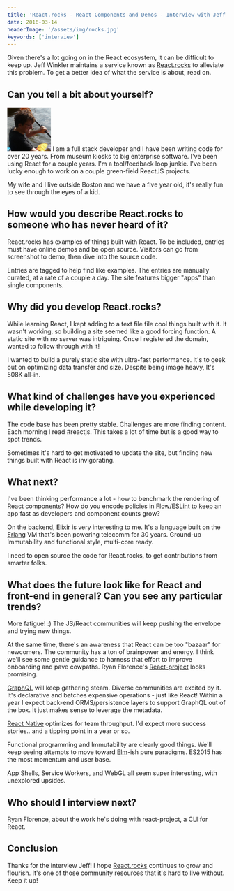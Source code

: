 ```yaml
---
title: 'React.rocks - React Components and Demos - Interview with Jeff Winkler'
date: 2016-03-14
headerImage: '/assets/img/rocks.jpg'
keywords: ['interview']
---
```


Given there's a lot going on in the React ecosystem, it can be difficult to keep up. Jeff Winkler maintains a service known as [React.rocks](https://react.rocks/) to alleviate this problem. To get a better idea of what the service is about, read on.

## Can you tell a bit about yourself?

<p>
<span class="author">
  <img
    src="/assets/img/interviews/jeff.jpg"
    alt="Jeff Winkler" class='author' width='100' height='100' />
</span>
I am a full stack developer and I have been writing code for over 20 years. From museum kiosks to big enterprise software. I've been using React for a couple years. I'm a tool/feedback loop junkie. I've been lucky enough to work on a couple green-field ReactJS projects.
</p>

My wife and I live outside Boston and we have a five year old, it's really fun to see through the eyes of a kid.

## How would you describe React.rocks to someone who has never heard of it?

React.rocks has examples of things built with React. To be included, entries must have online demos and be open source. Visitors can go from screenshot to demo, then dive into the source code.

Entries are tagged to help find like examples. The entries are manually curated, at a rate of a couple a day. The site features bigger "apps" than single components.

## Why did you develop React.rocks?

While learning React, I kept adding to a text file file cool things built with it. It wasn't working, so building a site seemed like a good forcing function. A static site with no server was intriguing. Once I registered the domain, wanted to follow through with it!

I wanted to build a purely static site with ultra-fast performance. It's to geek out on optimizing data transfer and size. Despite being image heavy, It's 508K all-in.

## What kind of challenges have you experienced while developing it?

The code base has been pretty stable. Challenges are more finding content. Each morning I read #reactjs. This takes a lot of time but is a good way to spot trends.

Sometimes it's hard to get motivated to update the site, but finding new things built with React is invigorating.

## What next?

I've been thinking performance a lot - how to benchmark the rendering of React components? How do you encode policies in [Flow](http://flowtype.org/)/[ESLint](http://eslint.org/) to keep an app fast as developers and component counts grow?

On the backend, [Elixir](http://elixir-lang.org/) is very interesting to me. It's a language built on the [Erlang](https://www.erlang.org/) VM that's been powering telecomm for 30 years. Ground-up Immutability and functional style, multi-core ready.

I need to open source the code for React.rocks, to get contributions from smarter folks.

## What does the future look like for React and front-end in general? Can you see any particular trends?

More fatigue! :) The JS/React communities will keep pushing the envelope and trying new things.

At the same time, there's an awareness that React can be too "bazaar" for newcomers.  The community has a ton of brainpower and energy. I think we'll see some gentle guidance to harness that effort to improve onboarding and pave cowpaths. Ryan Florence's [React-project](https://github.com/ryanflorence/react-project) looks promising.

[GraphQL](https://facebook.github.io/graphql/) will keep gathering steam. Diverse communities are excited by it. It's declarative and batches expensive operations - just like React! Within a year I expect back-end ORMS/persistence layers to support GraphQL out of the box. It just makes sense to leverage the metadata.

[React Native](https://facebook.github.io/react-native/) optimizes for team throughput. I'd expect more success stories.. and a tipping point in a year or so.

Functional programming and Immutability are clearly good things. We'll keep seeing attempts to move toward [Elm](http://elm-lang.org/)-ish pure paradigms. ES2015 has the most momentum and user base.

App Shells, Service Workers, and WebGL all seem super interesting, with unexplored upsides.

## Who should I interview next?

Ryan Florence, about the work he's doing with react-project, a CLI for React.

## Conclusion

Thanks for the interview Jeff! I hope [React.rocks](https://react.rocks/)  continues to grow and flourish. It's one of those community resources that it's hard to live without. Keep it up!
